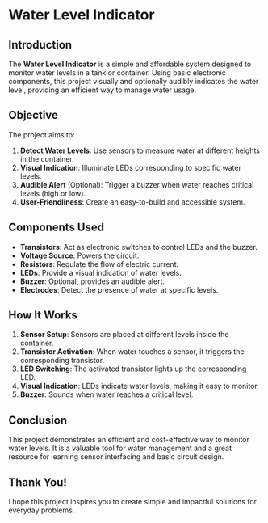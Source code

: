 # **Water Level Indicator**

## **Introduction**
The **Water Level Indicator** is a simple and affordable system designed to monitor water levels in a tank or container. Using basic electronic components, this project visually and optionally audibly indicates the water level, providing an efficient way to manage water usage.

## **Objective**
The project aims to:
1. **Detect Water Levels**: Use sensors to measure water at different heights in the container.
2. **Visual Indication**: Illuminate LEDs corresponding to specific water levels.
3. **Audible Alert** (Optional): Trigger a buzzer when water reaches critical levels (high or low).
4. **User-Friendliness**: Create an easy-to-build and accessible system.

## **Components Used**
- **Transistors**: Act as electronic switches to control LEDs and the buzzer.
- **Voltage Source**: Powers the circuit.
- **Resistors**: Regulate the flow of electric current.
- **LEDs**: Provide a visual indication of water levels.
- **Buzzer**: Optional, provides an audible alert.
- **Electrodes**: Detect the presence of water at specific levels.

## **How It Works**
1. **Sensor Setup**: Sensors are placed at different levels inside the container.
2. **Transistor Activation**: When water touches a sensor, it triggers the corresponding transistor.
3. **LED Switching**: The activated transistor lights up the corresponding LED.
4. **Visual Indication**: LEDs indicate water levels, making it easy to monitor.
5. **Buzzer**: Sounds when water reaches a critical level.

## **Conclusion**
This project demonstrates an efficient and cost-effective way to monitor water levels. It is a valuable tool for water management and a great resource for learning sensor interfacing and basic circuit design.

## Thank You!
I hope this project inspires you to create simple and impactful solutions for everyday problems.
